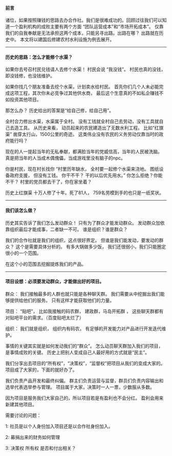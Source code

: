 #### 前言

诸位，如果按照赚钱的思路去办合作社。我们是很难成功的。回顾过往我们可以知道一个盈利机构的成败主要有两个方面 “团队运营成本”和“市场开拓成本”。 仅靠我们的自我奉献是无法承担这两个成本，只能另寻出路。出路在哪？ 出路就在历史中。 本文将以建国后修建农村水利设施为例去展开。

----

#### 历史的思路：怎么才能修个水渠？   

如果你去号召村民兑钱请人去修个水渠！   村民会说 “我没钱”。  村民也真的没钱，即没钱修，也没钱维护。

如果你找几个朋友准备去挖个水渠，计划卖水给村民。    首先你们几个人未必能完成这项工程，其次你未必竞争过其他供水商， 最后这个生意真的不如私企赚钱不如投资其他项目。

那怎么办？ 历史给出的答案是“给自己修，给自己用”。

全村合力修出水渠，水渠属于全村。 没有工钱就全村自己去劳动，没有工具就自己去造工具。   从历史来看， 动员起来的农民建造出了无数水利工程。 比如“红旗渠” 凿穿太行山，1500公里的奇迹。 这类伟业没有农民的义务劳动仅靠当时的政府能行吗？   

现在的人一提起当年的无私奉献，都满脸当年的党威信高，当年的人民被洗脑。  真是把当年的人当成木偶傀儡，当成游戏里没有脑子的npc。   

你是村民，现在村长找你 “村里历年缺水， 全村要一起修个水渠来浇地。 图纸设备政府支援， 但没有工钱。  你干不干？ 干的以后优先用水。”       你怎么拒绝？你能不干？ 村里的党员都去干了，你在家坐着？  

历史上红旗渠 十万人修了十年。死了81人， 759名劳模到手的也只是一纸奖状。





----

#### 我们该怎么做？

历史其实告诉了我们怎么发动群众！  只有为了群众才能发动群众。  发动群众加依靠组织最后才能成事，二者缺一不可。   谁是组织？谁是群众？

我们的合作社就是我们的组织，这点很好界定。   但谁是我们能发动，要发动的群众？ 这个是需要具体分析的。 有多大锅做多少饭， 我们还很弱小，我们只能圈定很小的一个范围。

在这个小的范围去挖掘提炼我们的产品。





----

#### 项目设想：必须要发动群众，才能做出好的项目。

群众：  我们接触最多的人群也就只能是各种聊天群。 我们需要从中挖掘出我们能够提供给他们的服务。 只有这样才能获取他们的力量。

项目： “贴吧”，   比如我接触的码农群， 建政群，马岛开拓群 ， 这些聊天群都有对贴吧平台的需求。（百度贴吧太烂了）

组织： 我们就是组织， 组织内有码农， 有足够的开发能力对产品进行开发迭代维护。

 

事情的关键其实就是如何发动我们的“群众”。 怎么动员聊天群加入我们的项目，是事情成败的关键。  历史上把别人变成自己人最好用的方式就是“民主”。

我们分享出去项目的“所有权”，“决策权”，“监督权”把项目从我们的变成大家的。   项目成了大家的，下面的就好办了。

我们负责产品开发和最终纠偏。   群主们负责运营与监督，群员们负责内容输出和选举代表选举参与管理。     项目属于大家，决策时一人一票，少数服从多数。

因为项目是服务我们大家自己的，所以项目若是有盈利也不会分红。 盈利会用来新建其他项目。



需要讨论的问题：

1: 社员是以个人身份加入项目还是以合作社身份加入。  

2: 募捐出来的财务如何管理

3: 决策权 所有权 是否和付出相关？







 

